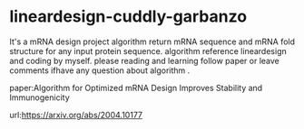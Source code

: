 # lineardesign-cuddly-garbanzo
It's a mRNA design project  algorithm return mRNA sequence and mRNA fold structure for any input protein sequence.
algorithm reference lineardesign and coding by myself. please reading and learning follow paper or leave comments ifhave any question about algorithm .

paper:Algorithm for Optimized mRNA Design Improves Stability and Immunogenicity

url:https://arxiv.org/abs/2004.10177
